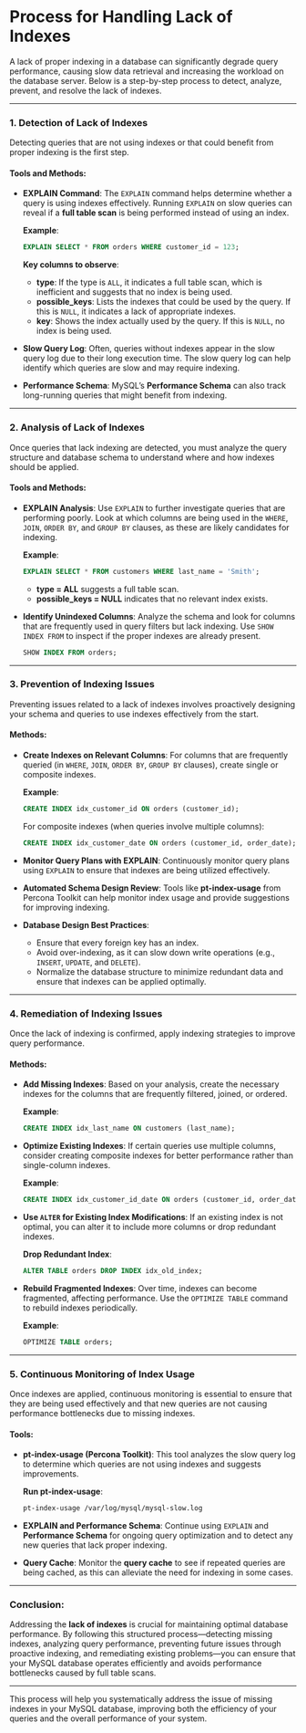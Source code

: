 # **Process for Handling Lack of Indexes**

A lack of proper indexing in a database can significantly degrade query performance, causing slow data retrieval and increasing the workload on the database server. Below is a step-by-step process to detect, analyze, prevent, and resolve the lack of indexes.

---

### 1. **Detection of Lack of Indexes**

Detecting queries that are not using indexes or that could benefit from proper indexing is the first step.

#### Tools and Methods:
- **EXPLAIN Command**: The `EXPLAIN` command helps determine whether a query is using indexes effectively. Running `EXPLAIN` on slow queries can reveal if a **full table scan** is being performed instead of using an index.

  **Example**:
  ```sql
  EXPLAIN SELECT * FROM orders WHERE customer_id = 123;
  ```

  **Key columns to observe**:
  - **type**: If the type is `ALL`, it indicates a full table scan, which is inefficient and suggests that no index is being used.
  - **possible_keys**: Lists the indexes that could be used by the query. If this is `NULL`, it indicates a lack of appropriate indexes.
  - **key**: Shows the index actually used by the query. If this is `NULL`, no index is being used.

- **Slow Query Log**: Often, queries without indexes appear in the slow query log due to their long execution time. The slow query log can help identify which queries are slow and may require indexing.

- **Performance Schema**: MySQL’s **Performance Schema** can also track long-running queries that might benefit from indexing.

---

### 2. **Analysis of Lack of Indexes**

Once queries that lack indexing are detected, you must analyze the query structure and database schema to understand where and how indexes should be applied.

#### Tools and Methods:
- **EXPLAIN Analysis**: Use `EXPLAIN` to further investigate queries that are performing poorly. Look at which columns are being used in the `WHERE`, `JOIN`, `ORDER BY`, and `GROUP BY` clauses, as these are likely candidates for indexing.
  
  **Example**:
  ```sql
  EXPLAIN SELECT * FROM customers WHERE last_name = 'Smith';
  ```
  - **type = ALL** suggests a full table scan.
  - **possible_keys = NULL** indicates that no relevant index exists.

- **Identify Unindexed Columns**: Analyze the schema and look for columns that are frequently used in query filters but lack indexing. Use `SHOW INDEX FROM` to inspect if the proper indexes are already present.
  ```sql
  SHOW INDEX FROM orders;
  ```

---

### 3. **Prevention of Indexing Issues**

Preventing issues related to a lack of indexes involves proactively designing your schema and queries to use indexes effectively from the start.

#### Methods:
- **Create Indexes on Relevant Columns**: For columns that are frequently queried (in `WHERE`, `JOIN`, `ORDER BY`, `GROUP BY` clauses), create single or composite indexes.
  
  **Example**:
  ```sql
  CREATE INDEX idx_customer_id ON orders (customer_id);
  ```
  For composite indexes (when queries involve multiple columns):
  ```sql
  CREATE INDEX idx_customer_date ON orders (customer_id, order_date);
  ```

- **Monitor Query Plans with EXPLAIN**: Continuously monitor query plans using `EXPLAIN` to ensure that indexes are being utilized effectively.

- **Automated Schema Design Review**: Tools like **pt-index-usage** from Percona Toolkit can help monitor index usage and provide suggestions for improving indexing.

- **Database Design Best Practices**:
  - Ensure that every foreign key has an index.
  - Avoid over-indexing, as it can slow down write operations (e.g., `INSERT`, `UPDATE`, and `DELETE`).
  - Normalize the database structure to minimize redundant data and ensure that indexes can be applied optimally.

---

### 4. **Remediation of Indexing Issues**

Once the lack of indexing is confirmed, apply indexing strategies to improve query performance.

#### Methods:
- **Add Missing Indexes**: Based on your analysis, create the necessary indexes for the columns that are frequently filtered, joined, or ordered.
  
  **Example**:
  ```sql
  CREATE INDEX idx_last_name ON customers (last_name);
  ```

- **Optimize Existing Indexes**: If certain queries use multiple columns, consider creating composite indexes for better performance rather than single-column indexes.

  **Example**:
  ```sql
  CREATE INDEX idx_customer_id_date ON orders (customer_id, order_date);
  ```

- **Use `ALTER` for Existing Index Modifications**: If an existing index is not optimal, you can alter it to include more columns or drop redundant indexes.
  
  **Drop Redundant Index**:
  ```sql
  ALTER TABLE orders DROP INDEX idx_old_index;
  ```

- **Rebuild Fragmented Indexes**: Over time, indexes can become fragmented, affecting performance. Use the `OPTIMIZE TABLE` command to rebuild indexes periodically.
  
  **Example**:
  ```sql
  OPTIMIZE TABLE orders;
  ```

---

### 5. **Continuous Monitoring of Index Usage**

Once indexes are applied, continuous monitoring is essential to ensure that they are being used effectively and that new queries are not causing performance bottlenecks due to missing indexes.

#### Tools:
- **pt-index-usage (Percona Toolkit)**: This tool analyzes the slow query log to determine which queries are not using indexes and suggests improvements.
  
  **Run pt-index-usage**:
  ```bash
  pt-index-usage /var/log/mysql/mysql-slow.log
  ```

- **EXPLAIN and Performance Schema**: Continue using `EXPLAIN` and **Performance Schema** for ongoing query optimization and to detect any new queries that lack proper indexing.

- **Query Cache**: Monitor the **query cache** to see if repeated queries are being cached, as this can alleviate the need for indexing in some cases.

---

### Conclusion:
Addressing the **lack of indexes** is crucial for maintaining optimal database performance. By following this structured process—detecting missing indexes, analyzing query performance, preventing future issues through proactive indexing, and remediating existing problems—you can ensure that your MySQL database operates efficiently and avoids performance bottlenecks caused by full table scans.

---

This process will help you systematically address the issue of missing indexes in your MySQL database, improving both the efficiency of your queries and the overall performance of your system.
